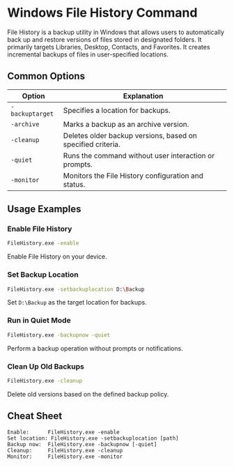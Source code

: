# Windows File History Command

File History is a backup utility in Windows that allows users to automatically back up and restore versions of files stored in designated folders. It primarily targets Libraries, Desktop, Contacts, and Favorites. It creates incremental backups of files in user-specified locations.

## Common Options

| Option                | Explanation                                                    |
|-----------------------|----------------------------------------------------------------|
| `-backuptarget`       | Specifies a location for backups.                             |
| `-archive`            | Marks a backup as an archive version.                         |
| `-cleanup`            | Deletes older backup versions, based on specified criteria.   |
| `-quiet`              | Runs the command without user interaction or prompts.         |
| `-monitor`            | Monitors the File History configuration and status.           |

## Usage Examples

### Enable File History

```bash
FileHistory.exe -enable
```

Enable File History on your device.

### Set Backup Location

```bash
FileHistory.exe -setbackuplocation D:\Backup
```

Set `D:\Backup` as the target location for backups.

### Run in Quiet Mode

```bash
FileHistory.exe -backupnow -quiet
```

Perform a backup operation without prompts or notifications.

### Clean Up Old Backups

```bash
FileHistory.exe -cleanup
```

Delete old versions based on the defined backup policy.

## Cheat Sheet

```plaintext
Enable:      FileHistory.exe -enable
Set location: FileHistory.exe -setbackuplocation [path]
Backup now:  FileHistory.exe -backupnow [-quiet]
Cleanup:     FileHistory.exe -cleanup
Monitor:     FileHistory.exe -monitor
```
